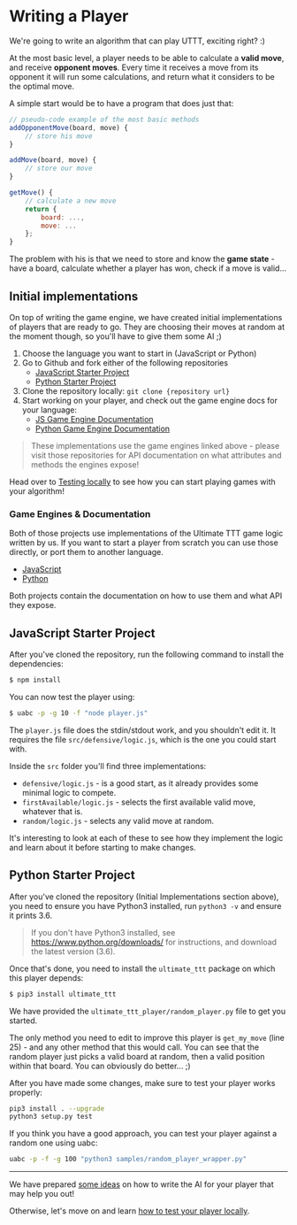 # Writing a Player

We're going to write an algorithm that can play UTTT, exciting right? :)

At the most basic level, a player needs to be able to calculate a **valid move**, and receive **opponent moves**. Every time it receives a move from its opponent it will run some calculations, and return what it considers to be the optimal move.

A simple start would be to have a program that does just that:

```js
// pseudo-code example of the most basic methods
addOpponentMove(board, move) {
    // store his move
}

addMove(board, move) {
    // store our move
}

getMove() {
    // calculate a new move
    return {
        board: ...,
        move: ...
    };
}
```

The problem with his is that we need to store and know the **game state** - have a board, calculate whether a player has won, check if a move is valid...

## Initial implementations

On top of writing the game engine, we have created initial implementations of players that are ready to go. They are choosing their moves at random at the moment though, so you'll have to give them some AI ;)

1. Choose the language you want to start in (JavaScript or Python)
1. Go to Github and fork either of the following repositories
    * [JavaScript Starter Project](https://github.com/socialgorithm/uttt-player-js)
    * [Python Starter Project](https://github.com/socialgorithm/uttt-player-py)
1. Clone the repository locally: `git clone {repository url}`
1. Start working on your player, and check out the game engine docs for your language:
    * [JS Game Engine Documentation](https://socialgorithm.org/ultimate-ttt-js/)
    * [Python Game Engine Documentation](http://ultimate-ttt-py.readthedocs.io/en/latest/)


> These implementations use the game engines linked above - please visit those repositories for API documentation on what attributes and methods the engines expose!

Head over to [Testing locally](testing_locally.md) to see how you can start playing games with your algorithm!

### Game Engines & Documentation

Both of those projects use implementations of the Ultimate TTT game logic written by us. If you want to start a player from scratch you can use those directly, or port them to another language.

* [JavaScript](https://github.com/socialgorithm/ultimate-ttt-js)
* [Python](https://github.com/socialgorithm/ultimate-ttt-py)

Both projects contain the documentation on how to use them and what API they expose.

## JavaScript Starter Project

After you've cloned the repository, run the following command to install the dependencies:

```bash
$ npm install
```

You can now test the player using:

```bash
$ uabc -p -g 10 -f "node player.js"
```

The `player.js` file does the stdin/stdout work, and you shouldn't edit it. It requires the file `src/defensive/logic.js`, which is the one you could start with.

Inside the `src` folder you'll find three implementations:

* `defensive/logic.js` - is a good start, as it already provides some minimal logic to compete.
* `firstAvailable/logic.js` - selects the first available valid move, whatever that is.
* `random/logic.js` - selects any valid move at random.

It's interesting to look at each of these to see how they implement the logic and learn about it before starting to make changes.

## Python Starter Project

After you've cloned the repository (Initial Implementations section above), you need to ensure you have Python3 installed, run `python3 -v` and ensure it prints 3.6.

> If you don't have Python3 installed, see https://www.python.org/downloads/ for instructions, and download the latest version (3.6).

Once that's done, you need to install the `ultimate_ttt` package on which this player depends:

```bash
$ pip3 install ultimate_ttt
```

We have provided the `ultimate_ttt_player/random_player.py` file to get you started.

The only method you need to edit to improve this player is `get_my_move` (line 25) - and any other method that this would call. You can see that the random player just picks a valid board at random, then a valid position within that board. You can obviously do better... ;)

After you have made some changes, make sure to test your player works properly:

```bash
pip3 install . --upgrade
python3 setup.py test
```

If you think you have a good approach, you can test your player against a random one using uabc:

```bash
uabc -p -f -g 100 "python3 samples/random_player_wrapper.py"
```

--------

We have prepared [some ideas](ideas.md) on how to write the AI for your player that may help you out!

Otherwise, let's move on and learn [how to test your player locally](testing_locally.md).